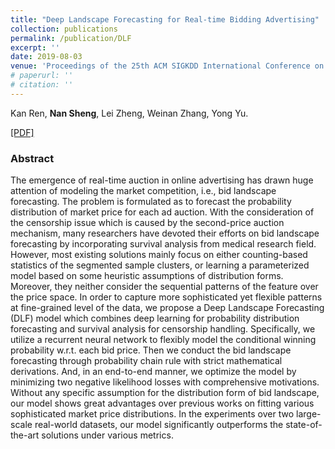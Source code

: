 ```yaml
---
title: "Deep Landscape Forecasting for Real-time Bidding Advertising"
collection: publications
permalink: /publication/DLF
excerpt: ''
date: 2019-08-03
venue: 'Proceedings of the 25th ACM SIGKDD International Conference on Knowledge Discovery and Data Mining. (KDD 2019)'
# paperurl: '' 
# citation: ''
---
```


Kan Ren, **Nan Sheng**, Lei Zheng, Weinan Zhang, Yong Yu.

[\[PDF\]](https://arxiv.org/pdf/1905.03028.pdf)

### Abstract
The emergence of real-time auction in online advertising has drawn huge attention of modeling the market competition, i.e., bid landscape forecasting. The problem is formulated as to forecast the probability distribution of market price for each ad auction. With the consideration of the censorship issue which is caused by the second-price auction mechanism, many researchers have devoted their efforts on bid landscape forecasting by incorporating survival analysis from medical research field. However, most existing solutions mainly focus on either counting-based statistics of the segmented sample clusters, or learning a parameterized model based on some heuristic assumptions of distribution forms. Moreover, they neither consider the sequential patterns of the feature over the price space. In order to capture more sophisticated yet flexible patterns at fine-grained level of the data, we propose a Deep Landscape Forecasting (DLF) model which combines deep learning for probability distribution forecasting and survival analysis for censorship handling. Specifically, we utilize a recurrent neural network to flexibly model the conditional winning probability w.r.t. each bid price. Then we conduct the bid landscape forecasting through probability chain rule with strict mathematical derivations. And, in an end-to-end manner, we optimize the model by minimizing two negative likelihood losses with comprehensive motivations. Without any specific assumption for the distribution form of bid landscape, our model shows great advantages over previous works on fitting various sophisticated market price distributions. In the experiments over two large-scale real-world datasets, our model significantly outperforms the state-of-the-art solutions under various metrics.
